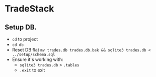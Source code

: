 # TradeStack

## Setup DB.

* `cd` to project
* `cd db`
* Reset DB flat `mv trades.db trades.db.bak && sqlite3 trades.db < ../setup/schema.sql`
* Ensure it's working with:
  * `sqlite3 trades.db` > `.tables`
  * `.exit` to exit
